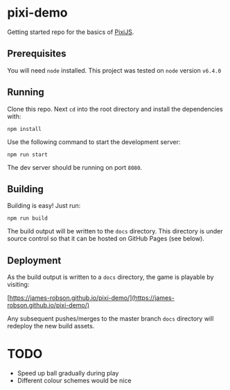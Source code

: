 # pixi-demo

Getting started repo for the basics of [PixiJS](http://www.pixijs.com/).

## Prerequisites

You will need `node` installed. This project was tested on `node` version `v6.4.0`

## Running

Clone this repo. Next `cd` into the root directory and install the dependencies with:

```
npm install
```

Use the following command to start the development server:

```
npm run start
```

The dev server should be running on port `8080`.

## Building

Building is easy! Just run:

```
npm run build
```

The build output will be written to the `docs` directory. This directory is under source control so that it can be
hosted on GitHub Pages (see below).

## Deployment

As the build output is written to a `docs` directory, the game is playable by visiting:

[https://james-robson.github.io/pixi-demo/](https://james-robson.github.io/pixi-demo/)

Any subsequent pushes/merges to the master branch `docs` directory will redeploy the new build assets.

# TODO

* Speed up ball gradually during play
* Different colour schemes would be nice

